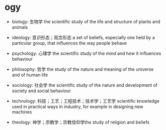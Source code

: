 # ogy

- biology: 生物学 the scientific study of the life and structure of plants and animals

- ideology: 意识形态；观念形态 a set of beliefs, especially one held by a particular group, that influences the way people behave
- psychology: 心理学 the scientific study of the mind and how it influences behaviour
- philosophy: 哲学 the study of the nature and meaning of the universe and of human life

- sociology: 社会学 the scientific study of the nature and development of society and social behaviour

- technology: 科技；工艺；工程技术；技术学；工艺学 scientific knowledge used in practical ways in industry, for example in designing new machines
- theology: 神学；宗教学；宗教信仰学the study of religion and beliefs
